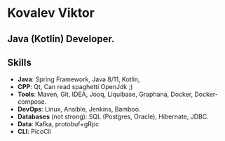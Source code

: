 # Kovalev Viktor
## Java (Kotlin) Developer.

## Skills
- **Java**: Spring Framework, Java 8/11, Kotlin,
- **CPP**: Qt, Can read spaghetti OpenJdk ;)
- **Tools**: Maven, Git, IDEA, Jooq, Liquibase, Graphana, Docker, Docker-compose.
- **DevOps**: Linux, Ansible, Jenkins, Bamboo.
- **Databases** (not strong): SQL (Postgres, Oracle), Hibernate, JDBC.
- **Data**: Kafka, protobuf+gRpc
- **CLI**: PicoCli

